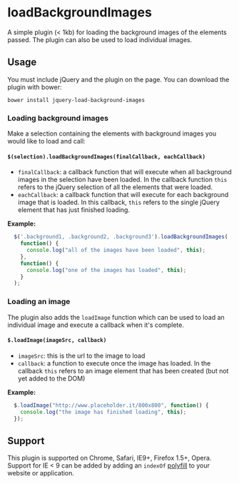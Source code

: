 # loadBackgroundImages

A simple plugin (< 1kb) for loading the background images of the elements passed.  The plugin can also be used to load individual images.

## Usage

You must include jQuery and the plugin on the page.  You can download the plugin with bower:

`bower install jquery-load-background-images`

### Loading background images

Make a selection containing the elements with background images you would like to load and call: 

#### `$(selection).loadBackgroundImages(finalCallback, eachCallback)`

  - `finalCallback`: a callback function that will execute when all background images in the selection have been loaded.  In the callback function `this` refers to the jQuery selection of all the elements that were loaded.
  - `eachCallback`: a callback function that will execute for each background image that is loaded. In this callback, `this` refers to the single jQuery element that has just finished loading.

**Example:**

```javascript
  $('.background1, .background2, .background3').loadBackgroundImages(
    function() {
      console.log("all of the images have been loaded", this);
    },
    function() {
      console.log("one of the images has loaded", this);
    }
  );
```

### Loading an image

The plugin also adds the `loadImage` function which can be used to load an individual image and execute a callback when it's complete.

#### `$.loadImage(imageSrc, callback)`

  - `imageSrc`: this is the url to the image to load
  - `callback`: a function to execute once the image has loaded. In the callback `this` refers to an image element that has been created (but not yet added to the DOM)

**Example:**

```javascript
  $.loadImage("http://www.placeholder.it/800x800", function() {
    console.log("the image has finished loading", this);
  });
```

## Support

This plugin is supported on Chrome, Safari, IE9+, Firefox 1.5+, Opera.  Support for IE < 9 can be added by adding an `indexOf` [polyfill](https://developer.mozilla.org/en/docs/Web/JavaScript/Reference/Global_Objects/Array/indexOf#Polyfill) to your website or application.

